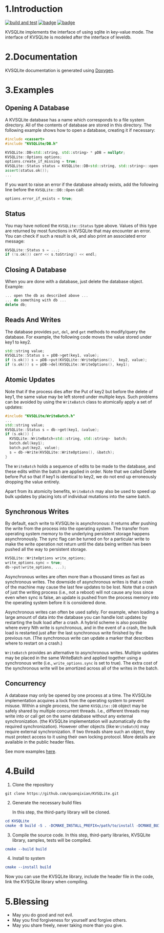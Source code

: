 # 1.Introduction

[![build and test](https://github.com/quanqixian/KVSQLite/actions/workflows/build-test.yml/badge.svg)](https://github.com/quanqixian/KVSQLite/actions/workflows/build-test.yml)
[![badge](https://img.shields.io/badge/license-MIT-blue)](https://github.com/quanqixian/EVHttpServer/blob/master/LICENSE)
[![badge](https://img.shields.io/badge/document-doxygen-brightgreen)](https://quanqixian.github.io/EVHttpServer/)

KVSQLite implements the interface of using sqlite in key-value mode. The interface of KVSQLite is modeled after the interface of leveldb.


# 2.Documentation

KVSQLite documentation is generated using  [Doxygen](http://www.doxygen.org/).

# 3.Examples

## Opening A Database

A KVSQLite database has a name which corresponds to a file system directory. All
of the contents of database are stored in this directory. The following example
shows how to open a database, creating it if necessary:

```c++
#include <cassert>
#include "KVSQLite/DB.h"

KVSQLite::DB<std::string, std::string> * pDB = nullptr;
KVSQLite::Options options;
options.create_if_missing = true;
KVSQLite::Status status = KVSQLite::DB<std::string, std::string>::open(options, "KVSQLite.db", &db);
assert(status.ok());
...
```

If you want to raise an error if the database already exists, add the following
line before the `KVSQLite::DB::Open` call:

```c++
options.error_if_exists = true;
```

## Status

You may have noticed the `KVSQLite::Status` type above. Values of this type are
returned by most functions in KVSQLite that may encounter an error. You can check
if such a result is ok, and also print an associated error message:

```c++
KVSQLite::Status s = ...;
if (!s.ok()) cerr << s.toString() << endl;
```

## Closing A Database

When you are done with a database, just delete the database object. Example:

```c++
... open the db as described above ...
... do something with db ...
delete db;
```

## Reads And Writes

The database provides `put`, `del`, and `get` methods to modify/query the database.
For example, the following code moves the value stored under key1 to key2.

```c++
std::string value;
KVSQLite::Status s = pDB->get(key1, value);
if (s.ok()) s = pDB->put(KVSQLite::WriteOptions(),  key2, value);
if (s.ok()) s = pDB->del(KVSQLite::WriteOptions(), key1);
```

## Atomic Updates

Note that if the process dies after the Put of key2 but before the delete of
key1, the same value may be left stored under multiple keys. Such problems can
be avoided by using the `WriteBatch` class to atomically apply a set of updates:

```c++
#include "KVSQLite/WriteBatch.h"
...
std::string value;
KVSQLite::Status s = db->get(key1, &value);
if (s.ok()) {
  KVSQLite::WriteBatch<std::string, std::string>  batch;
  batch.del(key1);
  batch.put(key2, value);
  s = db->Write(KVSQLite::WriteOptions(), &batch);
}
```

The `WriteBatch` holds a sequence of edits to be made to the database, and these
edits within the batch are applied in order. Note that we called Delete before
Put so that if key1 is identical to key2, we do not end up erroneously dropping
the value entirely.

Apart from its atomicity benefits, `WriteBatch` may also be used to speed up
bulk updates by placing lots of individual mutations into the same batch.

## Synchronous Writes

By default, each write to KVSQLite is asynchronous: it returns after pushing the
write from the process into the operating system. The transfer from operating
system memory to the underlying persistent storage happens asynchronously. The
sync flag can be turned on for a particular write to make the write operation
not return until the data being written has been pushed all the way to
persistent storage.

```c++
KVSQLite::WriteOptions write_options;
write_options.sync = true;
db->put(write_options, ...);
```

Asynchronous writes are often more than a thousand times as fast as synchronous
writes. The downside of asynchronous writes is that a crash of the machine may
cause the last few updates to be lost. Note that a crash of just the writing
process (i.e., not a reboot) will not cause any loss since even when sync is
false, an update is pushed from the process memory into the operating system
before it is considered done.

Asynchronous writes can often be used safely. For example, when loading a large
amount of data into the database you can handle lost updates by restarting the
bulk load after a crash. A hybrid scheme is also possible where every Nth write
is synchronous, and in the event of a crash, the bulk load is restarted just
after the last synchronous write finished by the previous run. (The synchronous
write can update a marker that describes where to restart on a crash.)

`WriteBatch` provides an alternative to asynchronous writes. Multiple updates
may be placed in the same WriteBatch and applied together using a synchronous
write (i.e., `write_options.sync` is set to true). The extra cost of the
synchronous write will be amortized across all of the writes in the batch.

## Concurrency

A database may only be opened by one process at a time. The KVSQLite
implementation acquires a lock from the operating system to prevent misuse.
Within a single process, the same `KVSQLite::DB` object may be safely shared by
multiple concurrent threads. I.e., different threads may write into or call get 
on the same database without any external synchronization.
(the KVSQLite implementation will automatically do the required synchronization).
However other objects (like  `WriteBatch`) may require external
synchronization. If two threads share such an object, they must protect access
to it using their own locking protocol. More details are available in the public
header files.



See more examples [here](./example/README.md).

# 4.Build


1. Clone the repository

```shell
git clone https://github.com/quanqixian/KVSQLite.git
```

2. Generate the necessary build files

   In this step, the third-party library will be cloned.

```cmake
cd KVSQLite
cmake -B build -S . -DCMAKE_INSTALL_PREFIX=/path/to/install -DCMAKE_BUILD_TYPE=Release
```

3. Compile the source code. In this step, third-party libraries, KVSQLite library, samples, tests will be compiled.

```cmake
cmake --build build
```

4. Install to system

```cmake
cmake --install build
```

Now you can use the KVSQLite library, include the header file in the code, link the KVSQLite library when compiling.

# 5.Blessing

- May you do good and not evil.
- May you find forgiveness for yourself and forgive others.
- May you share freely, never taking more than you give.

